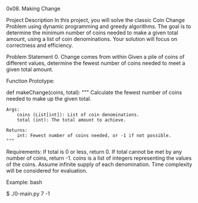 0x08. Making Change

Project Description
In this project, you will solve the classic Coin Change Problem using dynamic programming and greedy algorithms.
The goal is to determine the minimum number of coins needed to make a given total amount,
using a list of coin denominations. Your solution will focus on correctness and efficiency.

Problem Statement
0. Change comes from within
Given a pile of coins of different values,
determine the fewest number of coins needed to meet a given total amount.

Function Prototype:

def makeChange(coins, total):
    """
    Calculate the fewest number of coins needed to make up the given total.

    Args:
        coins (List[int]): List of coin denominations.
        total (int): The total amount to achieve.

    Returns:
        int: Fewest number of coins needed, or -1 if not possible.
    """

Requirements:
If total is 0 or less, return 0.
If total cannot be met by any number of coins, return -1.
coins is a list of integers representing the values of the coins.
Assume infinite supply of each denomination.
Time complexity will be considered for evaluation.


Example:
bash

$ ./0-main.py
7
-1


